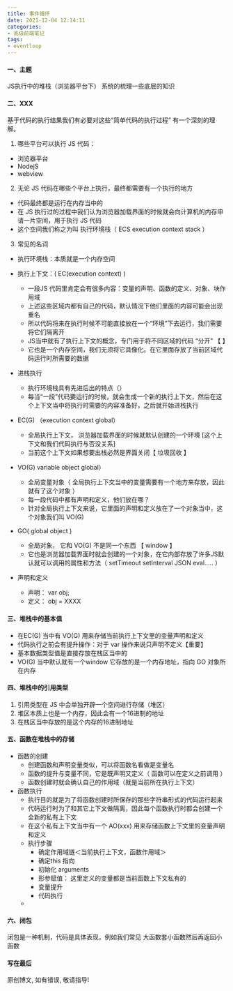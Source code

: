 ```yaml
---
title: 事件循环
date: 2021-12-04 12:14:11
categories: 
- 高级前端笔记
tags: 
- eventloop
---
```


#### 一、主题
JS执行中的堆栈（浏览器平台下）
系统的梳理一些底层的知识

#### 二、XXX
基于代码的执行结果我们有必要对这些“简单代码的执行过程” 有一个深刻的理解。
1. 哪些平台可以执行 JS 代码：
+ 浏览器平台 
+ NodejS 
+ webview 

2. 无论 JS 代码在哪些个平台上执行，最终都需要有一个执行的地方
+ 代码最终都是运行在内存当中的
+ 在 JS 执行过的过程中我们认为浏览器加载界面的时候就会向计算机的内存申请一片空间，用于执行 JS 代码
+ 这个空间我们称之为叫 执行环境栈（ ECS execution context stack ）

3. 常见的名词 
+ 执行环境栈：本质就是一个内存空间

+ 执行上下文：( EC(execution context) )
  + 一段JS 代码里肯定会有很多内容：变量的声明、函数的定义、对象、块作用域
  + 上述这些区域内都有自己的代码，默认情况下他们里面的内容可能会出现重名
  + 所以代码将来在执行时候不可能直接放在一个“环境”下去运行，我们需要将它们隔离开
  + JS当中就有了执行上下文的概念，专门用于将不同区域的代码 “分开” 【  】
  + 它也是一个内存空间，我们无须将它具像化。在它里面存放了当前区域代码运行时所需要的数据

+ 进栈执行
  + 执行环境栈具有先进后出的特点（）
  + 每当“一段”代码要运行的时候，就会生成一个新的执行上下文，然后在这个上下文当中将执行时需要的内容准备好，之后就开始进栈执行 

+ EC(G) （execution context global）
  + 全局执行上下文， 浏览器加载界面的时候就默认创建的一个环境 [这个上下文和我们代码执行与否没关系]
  + 当前这个上下文如果想要出栈必然是界面关闭【 垃圾回收 】

+ VO(G) variable object global） 
  + 全局变量对象（ 全局执行上下文当中的变量需要有一个地方来存放，因此就有了这个对象 ）
  + 每一段代码中都有声明和定义，他们放在哪？
  + 针对全局执行上下文来说，它里面的声明和定义放在了一个对象当中，这个对象我们叫 VO(G)

+ GO( global object ) 
  + 全局对象， 它和 VO(G) 不是同一个东西 【 window 】
  + 它也是浏览器加载界面时就会创建的一个对象，在它内部存放了许多JS默认就可以调用的属性和方法（ setTimeout setInterval JSON eval..... ）

+ 声明和定义 
  + 声明： var obj; 
  + 定义： obj = XXXX 

#### 三、堆栈中的基本值 
+ 在EC(G) 当中有 VO(G) 用来存储当前执行上下文里的变量声明和定义 
+ 代码执行之前会有提升操作：对于 var 操作来说只声明不定义【重要】
+ 基本数据类型值是直接存放在栈区当中的 
+ VO(G) 当中默认就有一个window 它存放的是一个内存地址，指向 GO 对象所在内存 

#### 四、堆栈中的引用类型
1. 引用类型在 JS 中会单独开辟一个空间进行存储（堆区）
2. 堆区本质上也是一个内存，因此会有一个16进制的地址 
3. 在栈区当中存放的是这个内存的16进制地址

#### 五、函数在堆栈中的存储
+ 函数的创建
  + 创建函数和声明变量类似，可以将函数名看做是变量名
  + 函数的提升与变量不同，它是既声明又定义（ 函数可以在定义之前调用 ）
  + 函数创建时就会确认自己的作用域（就是当前所在执行上下文）
+ 函数执行  
  + 执行目的就是为了将函数创建时所保存的那些字符串形式的代码运行起来
  + 代码运行时为了和其它上下文做隔离，因此每个函数执行时都会创建一个全新的私有上下文
  + 在这个私有上下文当中有一个 AO(xxx) 用来存储函数上下文里的变量声明和定义 
  + 执行步骤
    + 确定作用域链＜当前执行上下文，函数作用域＞
    + 确定this 指向
    + 初始化 arguments
    + 形参赋值： 这里定义的变量都是当前函数上下文私有的
    + 变量提升 
    + 代码执行  
  + 

#### 六、闭包 
闭包是一种机制，代码是具体表现，例如我们常见 大函数套小函数然后再返回小函数  




#### 写在最后

原创博文, 如有错误, 敬请指导!



